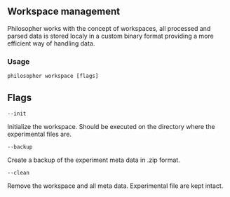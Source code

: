 ## Workspace management

Philosopher works with the concept of workspaces, all processed and parsed data is stored localy in a custom binary format providing a more efficient way of handling data.

### Usage

`philosopher workspace [flags]`

## Flags

`--init`

Initialize the workspace. Should be executed on the directory where the experimental files are.

`--backup`

Create a backup of the experiment meta data in .zip format.

`--clean`

Remove the workspace and all meta data. Experimental file are kept intact.

